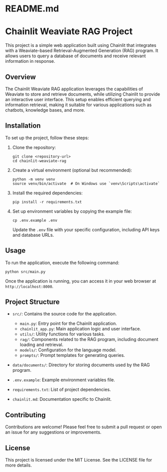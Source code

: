 # README.md

# Chainlit Weaviate RAG Project

This project is a simple web application built using Chainlit that integrates with a Weaviate-based Retrieval-Augmented Generation (RAG) program. It allows users to query a database of documents and receive relevant information in response.

## Overview

The Chainlit Weaviate RAG application leverages the capabilities of Weaviate to store and retrieve documents, while utilizing Chainlit to provide an interactive user interface. This setup enables efficient querying and information retrieval, making it suitable for various applications such as chatbots, knowledge bases, and more.

## Installation

To set up the project, follow these steps:

1. Clone the repository:

   ```
   git clone <repository-url>
   cd chainlit-weaviate-rag
   ```

2. Create a virtual environment (optional but recommended):

   ```
   python -m venv venv
   source venv/bin/activate  # On Windows use `venv\Scripts\activate`
   ```

3. Install the required dependencies:

   ```
   pip install -r requirements.txt
   ```

4. Set up environment variables by copying the example file:

   ```
   cp .env.example .env
   ```

   Update the `.env` file with your specific configuration, including API keys and database URLs.

## Usage

To run the application, execute the following command:

```
python src/main.py
```

Once the application is running, you can access it in your web browser at `http://localhost:8000`.

## Project Structure

- `src/`: Contains the source code for the application.
  - `main.py`: Entry point for the Chainlit application.
  - `chainlit_app.py`: Main application logic and user interface.
  - `utils/`: Utility functions for various tasks.
  - `rag/`: Components related to the RAG program, including document loading and retrieval.
  - `models/`: Configuration for the language model.
  - `prompts/`: Prompt templates for generating queries.

- `data/documents/`: Directory for storing documents used by the RAG program.

- `.env.example`: Example environment variables file.

- `requirements.txt`: List of project dependencies.

- `chainlit.md`: Documentation specific to Chainlit.

## Contributing

Contributions are welcome! Please feel free to submit a pull request or open an issue for any suggestions or improvements.

## License

This project is licensed under the MIT License. See the LICENSE file for more details.